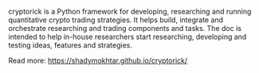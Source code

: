 cryptorick is a Python framework for developing, researching and running quantitative crypto trading strategies. It helps build, integrate and orchestrate researching and trading components and tasks. The doc is intended to help in-house researchers start researching, developing and testing ideas, features and strategies.

Read more: https://shadymokhtar.github.io/cryptorick/
